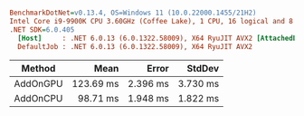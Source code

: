 ``` ini

BenchmarkDotNet=v0.13.4, OS=Windows 11 (10.0.22000.1455/21H2)
Intel Core i9-9900K CPU 3.60GHz (Coffee Lake), 1 CPU, 16 logical and 8 physical cores
.NET SDK=6.0.405
  [Host]     : .NET 6.0.13 (6.0.1322.58009), X64 RyuJIT AVX2 [AttachedDebugger]
  DefaultJob : .NET 6.0.13 (6.0.1322.58009), X64 RyuJIT AVX2


```
|   Method |      Mean |    Error |   StdDev |
|--------- |----------:|---------:|---------:|
| AddOnGPU | 123.69 ms | 2.396 ms | 3.730 ms |
| AddOnCPU |  98.71 ms | 1.948 ms | 1.822 ms |
